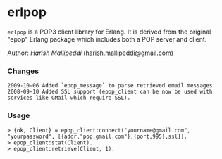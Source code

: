 erlpop
============

`erlpop` is a POP3 client library for Erlang. It is derived from the original "epop" Erlang package which includes both a POP server and client.

Author: *Harish Mallipeddi* (harish.mallipeddi@gmail.com)

### Changes ###
    2009-10-06 Added `epop_message` to parse retrieved email messages.
    2008-09-10 Added SSL support (epop_client can be now be used with services like GMail which require SSL).

### Usage ###

    > {ok, Client} = epop_client:connect("yourname@gmail.com", "yourpassword", [{addr,"pop.gmail.com"},{port,995},ssl]).
    > epop_client:stat(Client).
    > epop_client:retrieve(Client, 1).

